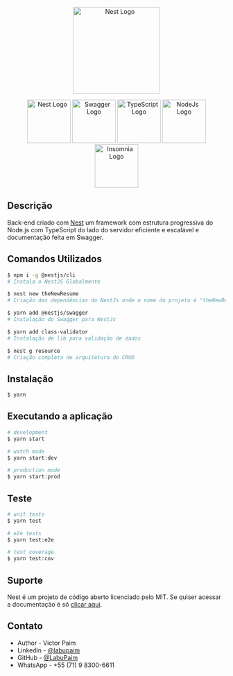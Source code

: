 

<p align="center">
  <img src="public\img\labuPaim-SemFundo.png" width="200" alt="Nest Logo" />
</p>

<p align="center">
  <a href="https://docs.nestjs.com/" target="blank"><img src="public\img\nest.png" width="100" alt="Nest Logo" /></a>
  <a href="https://swagger.io/" target="blank"><img src="public\img\swagger.png" width="100" alt="Swagger Logo" /></a>
  <a href="https://www.typescriptlang.org/" target="blank"><img src="public\img\TS.png" width="100" alt="TypeScript Logo"/></a>
  <a href="https://nodejs.org/en/" target="blank"><img src="public\img\node.png" width="100"  alt="NodeJs Logo" /></a>
  <a href="https://insomnia.rest/" target="blank"><img src="public\img\insomnia.png" width="100"  alt="Insomnia Logo" /></a>

</p>    

## Descrição

Back-end criado com [Nest](https://github.com/nestjs/nest) um framework com estrutura progressiva do Node.js com TypeScript do lado do servidor eficiente e escalável e documentação feita em Swagger.

## Comandos Utilizados

```bash
$ npm i -g @nestjs/cli
# Instala o NestJS Globalmente
```

```bash
$ nest new theNewResume
# Criação das dependências do NestJs onde o nome do projeto é "theNewResume"
```


```bash
$ yarn add @nestjs/swagger
# Instalação do Swagger para NestJs
```

```bash
$ yarn add class-validator
# Instalação de lib para validação de dados
```

```bash
$ nest g resource
# Criação completa de arquitetura do CRUD
```

## Instalação

```bash
$ yarn
```

## Executando a aplicação

```bash
# development
$ yarn start

# watch mode
$ yarn start:dev

# production mode
$ yarn start:prod
```

## Teste

```bash
# unit tests
$ yarn test

# e2e tests
$ yarn test:e2e

# test coverage
$ yarn test:cov
```

## Suporte

Nest é um projeto de código aberto licenciado pelo MIT. Se quiser acessar a documentação é só  [clicar aqui](https://docs.nestjs.com/).

## Contato

- Author - Victor Paim
- Linkedin - [@labupaim](https://www.linkedin.com/in/labupaim/)
- GitHub - [@LabuPaim](https://github.com/LabuPaim)
- WhatsApp -  +55 (71) 9 8300-6611
